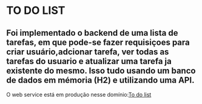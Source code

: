 <h1>TO DO LIST</h1>



<h2> Foi implementado o backend de uma lista de tarefas, em que pode-se fazer requisiçoes para criar usuário,adcionar tarefa, ver todas as tarefas do usuario e atualizar uma tarefa ja existente do mesmo. Isso tudo usando um banco de dados em mémoria (H2) e utilizando uma API. </h2>


O web service está em produção nesse domínio:[To do list](https://todolist-a1i5.onrender.com)

